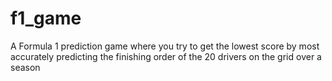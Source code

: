 # f1_game
A Formula 1 prediction game where you try to get the lowest score by most accurately predicting the finishing order of the 20 drivers on the grid over a season
